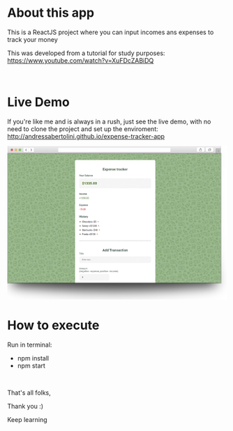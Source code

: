 # About this app

This is a ReactJS project where you can input incomes ans expenses to track your money

This was developed from a tutorial for study purposes: https://www.youtube.com/watch?v=XuFDcZABiDQ

<br />

# Live Demo
If you're like me and is always in a rush, just see the live demo, with no need to clone the project and set up the enviroment:
http://andressabertolini.github.io/expense-tracker-app

[![Thumbnail](thumbnail.png?raw=true "Preview")](http://andressabertolini.github.io/expense-tracker-app)


# How to execute

Run in terminal:
- npm install
- npm start

<br />

That's all folks,

Thank you :)

Keep learning

